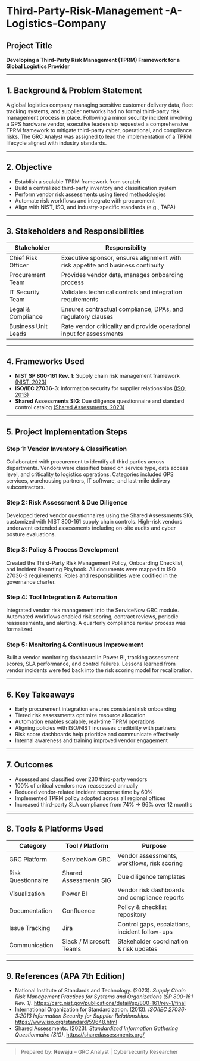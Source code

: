 # Third-Party-Risk-Management -A-Logistics-Company

## Project Title
**Developing a Third-Party Risk Management (TPRM) Framework for a Global Logistics Provider**

---

## 1. Background & Problem Statement
A global logistics company managing sensitive customer delivery data, fleet tracking systems, and supplier networks had no formal third-party risk management process in place. Following a minor security incident involving a GPS hardware vendor, executive leadership requested a comprehensive TPRM framework to mitigate third-party cyber, operational, and compliance risks. The GRC Analyst was assigned to lead the implementation of a TPRM lifecycle aligned with industry standards.

---

## 2. Objective
- Establish a scalable TPRM framework from scratch
- Build a centralized third-party inventory and classification system
- Perform vendor risk assessments using tiered methodologies
- Automate risk workflows and integrate with procurement
- Align with NIST, ISO, and industry-specific standards (e.g., TAPA)

---

## 3. Stakeholders and Responsibilities
| Stakeholder              | Responsibility                                                                    |
|--------------------------|------------------------------------------------------------------------------------|
| Chief Risk Officer       | Executive sponsor, ensures alignment with risk appetite and business continuity    |
| Procurement Team         | Provides vendor data, manages onboarding process                                    |
| IT Security Team         | Validates technical controls and integration requirements                          |
| Legal & Compliance       | Ensures contractual compliance, DPAs, and regulatory clauses                       |
| Business Unit Leads      | Rate vendor criticality and provide operational input for assessments              |

---

## 4. Frameworks Used
- **NIST SP 800-161 Rev. 1**: Supply chain risk management framework [(NIST, 2023)](https://csrc.nist.gov/publications/detail/sp/800-161/rev-1/final)
- **ISO/IEC 27036-3**: Information security for supplier relationships [(ISO, 2013)](https://www.iso.org/standard/59648.html)
- **Shared Assessments SIG**: Due diligence questionnaire and standard control catalog [(Shared Assessments, 2023)](https://sharedassessments.org/)

---

## 5. Project Implementation Steps

### Step 1: Vendor Inventory & Classification
Collaborated with procurement to identify all third parties across departments. Vendors were classified based on service type, data access level, and criticality to logistics operations. Categories included GPS services, warehousing partners, IT software, and last-mile delivery subcontractors.

### Step 2: Risk Assessment & Due Diligence
Developed tiered vendor questionnaires using the Shared Assessments SIG, customized with NIST 800-161 supply chain controls. High-risk vendors underwent extended assessments including on-site audits and cyber posture evaluations.

### Step 3: Policy & Process Development
Created the Third-Party Risk Management Policy, Onboarding Checklist, and Incident Reporting Playbook. All documents were mapped to ISO 27036-3 requirements. Roles and responsibilities were codified in the governance charter.

### Step 4: Tool Integration & Automation
Integrated vendor risk management into the ServiceNow GRC module. Automated workflows enabled risk scoring, contract reviews, periodic reassessments, and alerting. A quarterly compliance review process was formalized.

### Step 5: Monitoring & Continuous Improvement
Built a vendor monitoring dashboard in Power BI, tracking assessment scores, SLA performance, and control failures. Lessons learned from vendor incidents were fed back into the risk scoring model for recalibration.

---

## 6. Key Takeaways
- Early procurement integration ensures consistent risk onboarding
- Tiered risk assessments optimize resource allocation
- Automation enables scalable, real-time TPRM operations
- Aligning policies with ISO/NIST increases credibility with partners
- Risk score dashboards help prioritize and communicate effectively
- Internal awareness and training improved vendor engagement

---

## 7. Outcomes
- Assessed and classified over 230 third-party vendors
- 100% of critical vendors now reassessed annually
- Reduced vendor-related incident response time by 60%
- Implemented TPRM policy adopted across all regional offices
- Increased third-party SLA compliance from 74% → 96% over 12 months

---

## 8. Tools & Platforms Used
| Category               | Tool / Platform          | Purpose                                              |
|------------------------|---------------------------|------------------------------------------------------|
| GRC Platform           | ServiceNow GRC            | Vendor assessments, workflows, risk scoring          |
| Risk Questionnaire     | Shared Assessments SIG    | Due diligence templates                              |
| Visualization          | Power BI                  | Vendor risk dashboards and compliance reports        |
| Documentation          | Confluence                | Policy & checklist repository                        |
| Issue Tracking         | Jira                      | Control gaps, escalations, incident follow-ups       |
| Communication          | Slack / Microsoft Teams   | Stakeholder coordination & risk updates              |

---

## 9. References (APA 7th Edition)
- National Institute of Standards and Technology. (2023). *Supply Chain Risk Management Practices for Systems and Organizations (SP 800-161 Rev. 1)*. https://csrc.nist.gov/publications/detail/sp/800-161/rev-1/final
- International Organization for Standardization. (2013). *ISO/IEC 27036-3:2013 Information Security for Supplier Relationships*. https://www.iso.org/standard/59648.html
- Shared Assessments. (2023). *Standardized Information Gathering Questionnaire (SIG)*. https://sharedassessments.org/

---

> Prepared by: **Rewaju** – GRC Analyst | Cybersecurity Researcher
